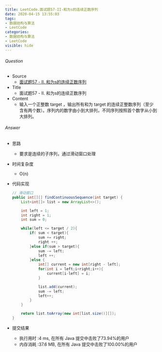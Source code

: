 ```yaml
---
title: LeetCode.面试题57-II-和为s的连续正数序列
date: 2020-04-15 13:55:03
tags:
- 数据结构与算法
- LeetCode
categories:
- 数据结构与算法
- LeetCode
visible: hide
---
```

###### Question
- Source
	- [面试题57 - II. 和为s的连续正数序列](https://leetcode-cn.com/problems/he-wei-sde-lian-xu-zheng-shu-xu-lie-lcof/) 
- Title
	- 面试题57 - II. 和为s的连续正数序列 
- Content
	- 输入一个正整数 target ，输出所有和为 target 的连续正整数序列（至少含有两个数）。序列内的数字由小到大排列，不同序列按照首个数字从小到大排列。
<!--more-->

###### Answer
- 思路
	- 要求是连续的子序列，通过滑动窗口处理 
- 时间复杂度
	- O(n) 	
- 代码实现

	```Java
	// 滑动窗口
    public int[][] findContinuousSequence(int target) {
        List<int[]> list = new ArrayList<>();

        int left = 1;
        int right = 1;
        int sum = 0;

        while(left <= target / 2){
            if( sum < target){
                sum += right;
                right ++;
            }else if(sum > target){
                sum -= left;
                left ++;
            }else {
                int[] current = new int[right - left];
                for(int i = left;i<right;i++){
                    current[i-left] = i;
                }

                list.add(current);
                sum -= left;
                left++;
            }
        }

        return list.toArray(new int[list.size()][]);
    }
	```
- 提交结果
	- 执行用时 :4 ms, 在所有 Java 提交中击败了73.94%的用户
	- 内存消耗 :37.6 MB, 在所有 Java 提交中击败了100.00%的用户
